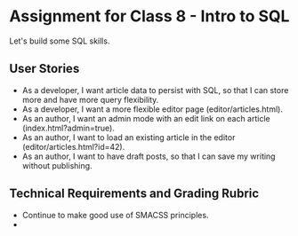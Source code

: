# Assignment for Class 8 - Intro to SQL

Let's build some SQL skills.

## User Stories
 - As a developer, I want article data to persist with SQL, so that I can store more and have more query flexibility.
 - As a developer, I want a more flexible editor page (editor/articles.html).
 - As an author, I want an admin mode with an edit link on each article (index.html?admin=true).
 - As an author, I want to load an existing article in the editor (editor/articles.html?id=42).
 - As an author, I want to have draft posts, so that I can save my writing without publishing.

## Technical Requirements and Grading Rubric
 - Continue to make good use of SMACSS principles.
 -
